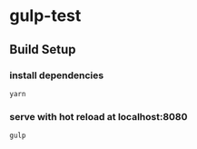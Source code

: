 # gulp-test

## Build Setup
### install dependencies
```
yarn
```

### serve with hot reload at localhost:8080
```
gulp
```
